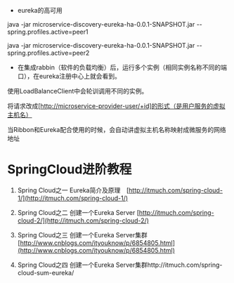 * eureka的高可用

java -jar microservice-discovery-eureka-ha-0.0.1-SNAPSHOT.jar  --spring.profiles.active=peer1

java -jar microservice-discovery-eureka-ha-0.0.1-SNAPSHOT.jar  --spring.profiles.active=peer2

* 在集成rabbin（软件的负载均衡）后，运行多个实例（相同实例名称不同的端口），在eureka注册中心上就会看到。

使用LoadBalanceClient中会轮训调用不同的实例。

将请求改成\[[http://microservice-provider-user/+id\]的形式（是用户服务的虚拟主机名）](http://microservice-provider-user/+id]的形式（是用户服务的虚拟主机名）)

当Ribbon和Eureka配合使用的时候，会自动讲虚拟主机名称映射成微服务的网络地址

# SpringCloud进阶教程

1. Spring Cloud之一 Eureka简介及原理　[http://itmuch.com/spring-cloud-1/](http://itmuch.com/spring-cloud-1/)

2. Spring Cloud之二 创建一个Eureka Server [http://itmuch.com/spring-cloud-2/](http://itmuch.com/spring-cloud-2/)

3. Spring Cloud之三 创建一个Eureka Server集群　[http://www.cnblogs.com/ityouknow/p/6854805.html](http://www.cnblogs.com/ityouknow/p/6854805.html)

4. Spring Cloud之四 创建一个Eureka Server集群http://itmuch.com/spring-cloud-sum-eureka/



